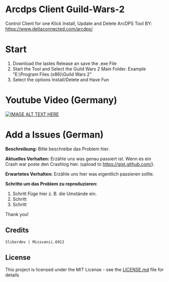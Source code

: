 # Arcdps Client Guild-Wars-2
Control Client for one Klick Install, Update and Delete
ArcDPS Tool BY: https://www.deltaconnected.com/arcdps/

# Start
1. Download the lastes Release an save the .exe File
2. Start the Tool and Select the Guild Wars 2 Main Folder. Example "E:\Program Files (x86)\Guild Wars 2" 
3. Select the options Install/Delete and Have Fun

# Youtube Video (Germany)
[![IMAGE ALT TEXT HERE](https://img.youtube.com/vi/ShK5UXkQhGY/0.jpg)](https://www.youtube.com/watch?v=ShK5UXkQhGY "Guild Wars 2 - ArcDPS-Client")


# Add a Issues (German)
<!--- (**********************************)
      (** Fill in the following fields **)
      (**********************************) --->

**Beschreibung:**
Bitte beschreibe das Problem hier.


**Aktuelles Verhalten:**
Erzähle uns was genau passiert ist.
Wenn es ein Crash war poste den Crashlog hier. (upload to https://gist.github.com/).


**Erwartetes Verhalten:**
Erzähle uns hier was eigentlich passieren sollte.

**Schritte um das Problem zu reproduzieren:**

1. Schritt   Füge hier z. B. die Umstände ein.
2. Schritt 
3. Schritt  

Thank you!


## Credits
```
Slikerdev | Missvanii.6912
```


## License

This project is licensed under the MIT License - see the [LICENSE.md](LICENSE.md) file for details
